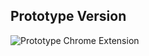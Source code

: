 Prototype Version
---------------------
![Prototype Chrome Extension](https://github.com/hangout/circle-pong-extension/raw/master/screenshots/prototype-v1.png)
